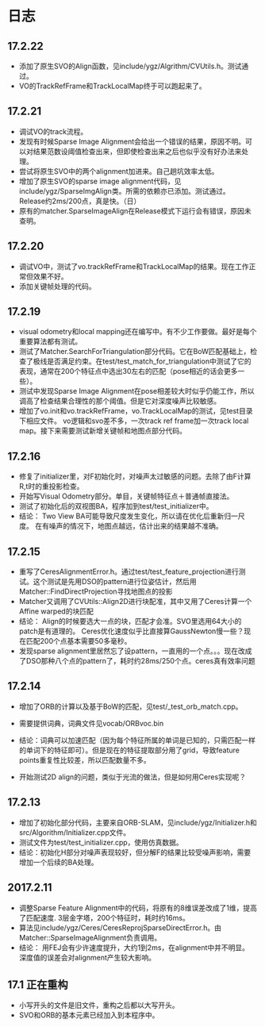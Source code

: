 # 日志
## 17.2.22
- 添加了原生SVO的Align函数，见include/ygz/Algrithm/CVUtils.h。测试通过。
- VO的TrackRefFrame和TrackLocalMap终于可以跑起来了。

## 17.2.21
- 调试VO的track流程。
- 发现有时候Sparse Image Alignment会给出一个错误的结果，原因不明。可以对结果范数设阈值检查出来，但即使检查出来之后也似乎没有好办法来处理。
- 尝试将原生SVO中的两个alignment加进来。自己趟坑效率太低。
- 增加了原生SVO的sparse image alignment代码，见include/ygz/SparseImgAlign类。所需的依赖亦已添加。测试通过。 Release约2ms/200点，真是快。（日）
- 原有的matcher.SparseImageAlign在Release模式下运行会有错误，原因未查明。

## 17.2.20
- 调试VO中，测试了vo.trackRefFrame和TrackLocalMap的结果。现在工作正常但效果不好。
- 添加关键帧处理的代码。

## 17.2.19
- visual odometry和local mapping还在编写中。有不少工作要做。最好是每个重要算法都有测试。
- 测试了Matcher.SearchForTriangulation部分代码。它在BoW匹配基础上，检查了极线是否满足约束。在test/test_match_for_triangulation中测试了它的表现，通常在200个特征点中选出30左右的匹配（pose相近的话会更多一些）。
- 测试中发现Sparse Image Alignment在pose相差较大时似乎仍能工作，所以调高了检查结果合理性的那个阈值。但是它对深度噪声比较敏感。
- 增加了vo.init和vo.trackRefFrame，vo.TrackLocalMap的测试，见test目录下相应文件。 vo逻辑和svo差不多，一次track ref frame加一次track local map。接下来需要测试新增关键帧和地图点部分代码。

## 17.2.16
- 修复了initializer里，对F初始化时，对噪声太过敏感的问题。去除了由F计算R,t时的重投影检查。
- 开始写Visual Odometry部分。单目，关键帧特征点＋普通帧直接法。
- 测试了初始化后的双视图BA，程序加到test/test_initializer中。
- 结论：
Two View BA可能导致尺度发生变化，所以请在优化后重新归一尺度。
在有噪声的情况下，地图点越远，估计出来的结果越不准确。

## 17.2.15
- 重写了CeresAlignmentError.h。通过test/test_feature_projection进行测试。这个测试是先用DSO的pattern进行位姿估计，然后用Matcher::FindDirectProjection寻找地图点的投影
- Matcher又调用了CVUtils::Align2D进行块配准，其中又用了Ceres计算一个Affine warped的块匹配
- 结论：
Align的时候要选大一点的块，匹配才会准。SVO里选用64大小的patch是有道理的。
Ceres优化速度似乎比直接算GaussNewton慢一些？现在匹配200个点基本需要50多毫秒。
- 发现sparse alignment里居然忘了设pattern，一直用的一个点。。。现在改成了DSO那种八个点的pattern了，耗时约28ms/250个点。ceres真有效率问题


## 17.2.14
- 增加了ORB的计算以及基于BoW的匹配，见test/_test_orb_match.cpp。 
- 需要提供词典，词典文件见vocab/ORBvoc.bin 
- 结论：词典可以加速匹配（因为每个特征所属的单词是已知的，只需匹配一样的单词下的特征即可）。但是现在的特征提取部分用了grid，导致feature points重复性比较差，所以匹配数量不多。

- 开始测试2D align的问题，类似于光流的做法，但是如何用Ceres实现呢？

## 17.2.13 
- 增加了初始化部分代码，主要来自ORB-SLAM，见include/ygz/Initializer.h和src/Algorithm/Initializer.cpp文件。
- 测试文件为test/test_initializer.cpp，使用仿真数据。
- 结论：初始化H部分对噪声表现较好，但分解F的结果比较受噪声影响，需要增加一个后续的BA处理。

## 2017.2.11
- 调整Sparse Feature Alignment中的代码，将原有的8维误差改成了1维，提高了匹配速度. 3层金字塔，200个特征时，耗时约16ms。
- 算法见include/ygz/Ceres/CeresReprojSparseDirectError.h。由Matcher::SparseImageAlignment负责调用。
- 结论：
用FEJ会有少许速度提升，大约1到2ms，在alignment中并不明显。
深度值的误差会对alignment产生较大影响。

## 17.1 正在重构
- 小写开头的文件是旧文件，重构之后都以大写开头。
- SVO和ORB的基本元素已经加入到本程序中。